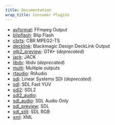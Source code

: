 ```yaml
---
title: Documentation
wrap_title: Consumer Plugins
---
```

* [avformat](../ConsumerAvformat/): FFmpeg Output
* [blipflash](../ConsumerBlipflash/): Blip Flash
* [cbrts](../ConsumerCbrts/): CBR MPEG2-TS
* [decklink](../ConsumerDecklink/): Blackmagic Design DeckLink Output
* [gtk2_preview](../ConsumerGtk2_preview/): GTK+ (*deprecated*)
* [jack](../ConsumerJack/): JACK
* [libdv](../ConsumerLibdv/): libdv (*deprecated*)
* [multi](../ConsumerMulti/): Multiple outputs
* [rtaudio](../ConsumerRtaudio/): RtAudio
* [sdi](../ConsumerSdi/): Linear Systems SDI (*deprecated*)
* [sdl](../ConsumerSdl/): SDL Fast YUV
* [sdl2](../ConsumerSdl2/): SDL2
* [sdl2_audio](../ConsumerSdl2_audio/): 
* [sdl_audio](../ConsumerSdl_audio/): SDL Audio Only
* [sdl_preview](../ConsumerSdl_preview/): SDL
* [sdl_still](../ConsumerSdl_still/): SDL RGB
* [xml](../ConsumerXml/): XML
